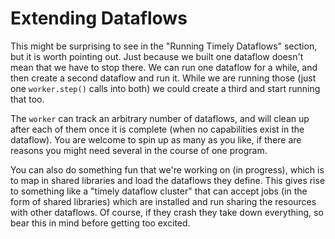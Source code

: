 # Extending Dataflows

This might be surprising to see in the "Running Timely Dataflows" section, but it is worth pointing out. Just because we built one dataflow doesn't mean that we have to stop there. We can run one dataflow for a while, and then create a second dataflow and run it. While we are running those (just one `worker.step()` calls into both) we could create a third and start running that too.

The `worker` can track an arbitrary number of dataflows, and will clean up after each of them once it is complete (when no capabilities exist in the dataflow). You are welcome to spin up as many as you like, if there are reasons you might need several in the course of one program.

You can also do something fun that we're working on (in progress), which is to map in shared libraries and load the dataflows they define. This gives rise to something like a "timely dataflow cluster" that can accept jobs (in the form of shared libraries) which are installed and run sharing the resources with other dataflows. Of course, if they crash they take down everything, so bear this in mind before getting too excited.